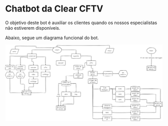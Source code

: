 # Chatbot da Clear CFTV

O objetivo deste bot é auxiliar os clientes quando os nossos especialistas não estiverem disponíveis. 

Abaixo, segue um diagrama funcional do bot. 

![Diagrama](media/diagrama.png)
